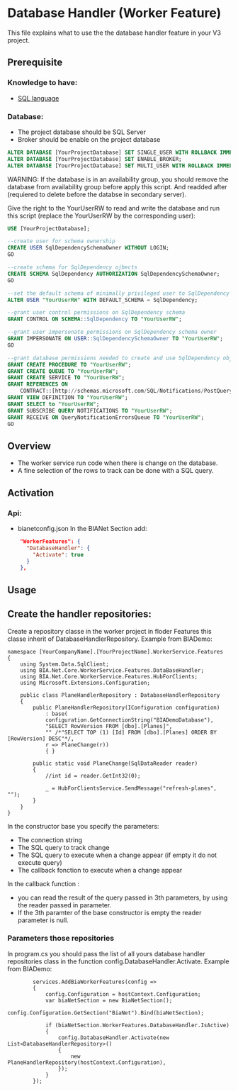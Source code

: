 # Database Handler (Worker Feature)
This file explains what to use the the database handler feature in your V3 project.

## Prerequisite

### Knowledge to have:
* [SQL language](https://sql.sh/)

### Database:
* The project database should be SQL Server
* Broker should be enable on the project database
```SQL
ALTER DATABASE [YourProjectDatabase] SET SINGLE_USER WITH ROLLBACK IMMEDIATE
ALTER DATABASE [YourProjectDatabase] SET ENABLE_BROKER;
ALTER DATABASE [YourProjectDatabase] SET MULTI_USER WITH ROLLBACK IMMEDIATE
```

WARNING: If the database is in an availability group, you should remove the database from availability group before apply this script.
And readded after (requiered to delete before the databse in secondary server).

Give the right to the YourUserRW to read and write the database and run this script (replace the YourUserRW by the corresponding user):
 
```SQL
USE [YourProjectDatabase];

--create user for schema ownership
CREATE USER SqlDependencySchemaOwner WITHOUT LOGIN;
GO

--create schema for SqlDependency ojbects
CREATE SCHEMA SqlDependency AUTHORIZATION SqlDependencySchemaOwner;
GO

--set the default schema of minimally privileged user to SqlDependency
ALTER USER "YourUserRW" WITH DEFAULT_SCHEMA = SqlDependency;

--grant user control permissions on SqlDependency schema
GRANT CONTROL ON SCHEMA::SqlDependency TO "YourUserRW";

--grant user impersonate permissions on SqlDependency schema owner
GRANT IMPERSONATE ON USER::SqlDependencySchemaOwner TO "YourUserRW";
GO

--grant database permissions needed to create and use SqlDependency objects
GRANT CREATE PROCEDURE TO "YourUserRW";
GRANT CREATE QUEUE TO "YourUserRW";
GRANT CREATE SERVICE TO "YourUserRW";
GRANT REFERENCES ON
    CONTRACT::[http://schemas.microsoft.com/SQL/Notifications/PostQueryNotification] TO "YourUserRW";
GRANT VIEW DEFINITION TO "YourUserRW";
GRANT SELECT to "YourUserRW";
GRANT SUBSCRIBE QUERY NOTIFICATIONS TO "YourUserRW";
GRANT RECEIVE ON QueryNotificationErrorsQueue TO "YourUserRW";
GO
```

## Overview
* The worker service run code when there is change on the database.
* A fine selection of the rows to track can be done with a SQL query.

## Activation
### Api: 
* bianetconfig.json
In the BIANet Section add:
```Json
    "WorkerFeatures": {
      "DatabaseHandler": {
        "Activate": true
      }
    },
```

## Usage
## Create the handler repositories:
Create a repository classe in the worker project in floder Features this classe inherit of DatabaseHandlerRepository.
Example from BIADemo:
```CSharp
namespace [YourCompanyName].[YourProjectName].WorkerService.Features
{
    using System.Data.SqlClient;
    using BIA.Net.Core.WorkerService.Features.DataBaseHandler;
    using BIA.Net.Core.WorkerService.Features.HubForClients;
    using Microsoft.Extensions.Configuration;

    public class PlaneHandlerRepository : DatabaseHandlerRepository
    {
        public PlaneHandlerRepository(IConfiguration configuration)
            : base(
            configuration.GetConnectionString("BIADemoDatabase"),
            "SELECT RowVersion FROM [dbo].[Planes]",
            "" /*"SELECT TOP (1) [Id] FROM [dbo].[Planes] ORDER BY [RowVersion] DESC"*/,
            r => PlaneChange(r))
            { }

        public static void PlaneChange(SqlDataReader reader)
        {
            //int id = reader.GetInt32(0);

            _ = HubForClientsService.SendMessage("refresh-planes", "");
        }
    }
}
```
In the constructor base you specify the parameters:
- The connection string
- The SQL query to track change
- The SQL query to execute when a change appear (if empty it do not execute query)
- The callback fonction to execute when a change appear

In the callback function :
- you can read the result of the query passed in 3th parameters, by using the reader passed in parameter.
- If the 3th paramter of the base constructor is empty the reader parameter is null.

### Parameters those repositories
In program.cs you should pass the list of all yours database handler repositories class in the function config.DatabaseHandler.Activate.
Example from BIADemo:
```CSharp
        services.AddBiaWorkerFeatures(config =>
        {
            config.Configuration = hostContext.Configuration;
            var biaNetSection = new BiaNetSection();
            config.Configuration.GetSection("BiaNet").Bind(biaNetSection);

            if (biaNetSection.WorkerFeatures.DatabaseHandler.IsActive)
            {
                config.DatabaseHandler.Activate(new List<DatabaseHandlerRepository>()
                {
                    new PlaneHandlerRepository(hostContext.Configuration),
                });
            }
        });
```
